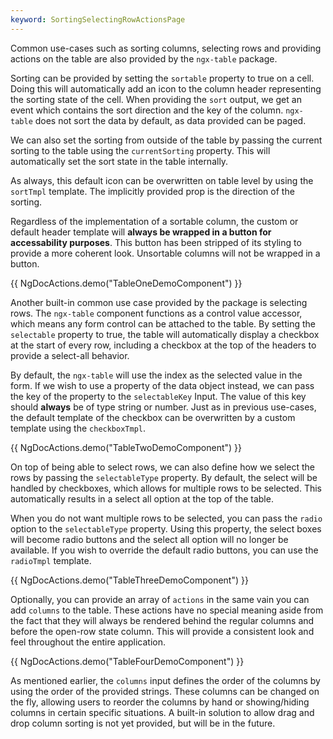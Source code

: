 ```yaml
---
keyword: SortingSelectingRowActionsPage
---
```


Common use-cases such as sorting columns, selecting rows and providing actions on the table are also provided by the `ngx-table` package.

Sorting can be provided by setting the `sortable` property to true on a cell. Doing this will automatically add an icon to the column header representing the sorting state of the cell. When providing the `sort` output, we get an event which contains the sort direction and the key of the column. `ngx-table` does not sort the data by default, as data provided can be paged.

We can also set the sorting from outside of the table by passing the current sorting to the table using the `currentSorting` property. This will automatically set the sort state in the table internally.

As always, this default icon can be overwritten on table level by using the `sortTmpl` template. The implicitly provided prop is the direction of the sorting.

Regardless of the implementation of a sortable column, the custom or default header template will **always be wrapped in a button for accessability purposes**. This button has been stripped of its styling to provide a more coherent look. Unsortable columns will not be wrapped in a button.

{{ NgDocActions.demo("TableOneDemoComponent") }}

Another built-in common use case provided by the package is selecting rows. The `ngx-table` component functions as a control value accessor, which means any form control can be attached to the table. By setting the `selectable` property to true, the table will automatically display a checkbox at the start of every row, including a checkbox at the top of the headers to provide a select-all behavior.

By default, the `ngx-table` will use the index as the selected value in the form. If we wish to use a property of the data object instead, we can pass the key of the property to the `selectableKey` Input. The value of this key should **always** be of type string or number. Just as in previous use-cases, the default template of the checkbox can be overwritten by a custom template using the `checkboxTmpl`.

{{ NgDocActions.demo("TableTwoDemoComponent") }}

On top of being able to select rows, we can also define how we select the rows by passing the `selectableType` property. By default, the select will be handled by checkboxes, which allows for multiple rows to be selected. This automatically results in a select all option at the top of the table.

When you do not want multiple rows to be selected, you can pass the `radio` option to the `selectableType` property. Using this property, the select boxes will become radio buttons and the select all option will no longer be available. If you wish to override the default radio buttons, you can use the `radioTmpl` template.

{{ NgDocActions.demo("TableThreeDemoComponent") }}

Optionally, you can provide an array of `actions` in the same vain you can add `columns` to the table. These actions have no special meaning aside from the fact that they will always be rendered behind the regular columns and before the open-row state column. This will provide a consistent look and feel throughout the entire application.

{{ NgDocActions.demo("TableFourDemoComponent") }}

As mentioned earlier, the `columns` input defines the order of the columns by using the order of the provided strings. These columns can be changed on the fly, allowing users to reorder the columns by hand or showing/hiding columns in certain specific situations. A built-in solution to allow drag and drop column sorting is not yet provided, but will be in the future.

